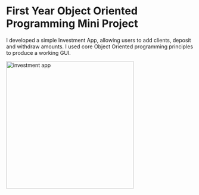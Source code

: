 # First Year Object Oriented Programming Mini Project
I developed a simple Investment App, allowing users to add clients, deposit and withdraw amounts. I used core Object Oriented programming principles to produce a working GUI.

<img width="342" alt="investment app" src="https://user-images.githubusercontent.com/96451714/185757419-c7b81a62-d7dd-4837-97d8-f2277eb705a6.png">
